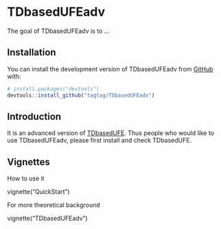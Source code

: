 
<!-- README.md is generated from README.Rmd. Please edit that file -->

# TDbasedUFEadv

<!-- badges: start -->
<!-- badges: end -->

The goal of TDbasedUFEadv is to …

## Installation

You can install the development version of TDbasedUFEadv from
[GitHub](https://github.com/) with:

``` r
# install.packages("devtools")
devtools::install_github("tagtag/TDbasedUFEadv")
```

## Introduction

It is an advanced version of
[TDbasedUFE](https://github.com/tagtag/TDbasedUFE/releases/tag/v0.1.0).
Thus people who would like to use TDbasedUFEadv, please first install
and check TDbasedUFE.

## Vignettes

How to use it

vignette(“QuickStart”)

For more theoretical background

vignette(“TDbasedUFEadv”)
